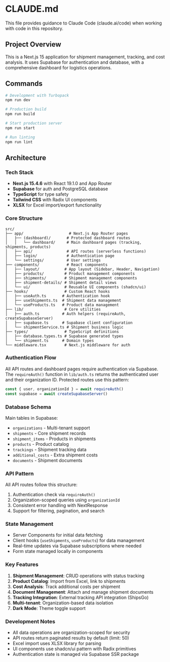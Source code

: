 # CLAUDE.md

This file provides guidance to Claude Code (claude.ai/code) when working with code in this repository.

## Project Overview

This is a Next.js 15 application for shipment management, tracking, and cost analysis. It uses Supabase for authentication and database, with a comprehensive dashboard for logistics operations.

## Commands

```bash
# Development with Turbopack
npm run dev

# Production build
npm run build

# Start production server
npm run start

# Run linting
npm run lint
```

## Architecture

### Tech Stack
- **Next.js 15.4.6** with React 19.1.0 and App Router
- **Supabase** for auth and PostgreSQL database
- **TypeScript** for type safety
- **Tailwind CSS** with Radix UI components
- **XLSX** for Excel import/export functionality

### Core Structure

```
src/
├── app/                    # Next.js App Router pages
│   ├── (dashboard)/       # Protected dashboard routes
│   │   └── dashboard/     # Main dashboard pages (tracking, shipments, products)
│   ├── api/               # API routes (serverless functions)
│   ├── login/             # Authentication page
│   └── settings/          # User settings
├── components/            # React components
│   ├── layout/           # App layout (Sidebar, Header, Navigation)
│   ├── products/         # Product management components
│   ├── shipments/        # Shipment management components
│   ├── shipment-details/ # Shipment detail views
│   └── ui/               # Reusable UI components (shadcn/ui)
├── hooks/                # Custom React hooks
│   ├── useAuth.ts       # Authentication hook
│   ├── useShipments.ts  # Shipment data management
│   └── useProducts.ts   # Product data management
├── lib/                  # Core utilities
│   ├── auth.ts          # Auth helpers (requireAuth, createSupabaseServer)
│   ├── supabase.ts      # Supabase client configuration
│   └── shipmentService.ts # Shipment business logic
├── types/                # TypeScript definitions
│   ├── database.types.ts # Supabase generated types
│   └── shipment.ts      # Domain types
└── middleware.tsx        # Next.js middleware for auth
```

### Authentication Flow

All API routes and dashboard pages require authentication via Supabase. The `requireAuth()` function in `lib/auth.ts` returns the authenticated user and their organization ID. Protected routes use this pattern:

```typescript
const { user, organizationId } = await requireAuth()
const supabase = await createSupabaseServer()
```

### Database Schema

Main tables in Supabase:
- `organizations` - Multi-tenant support
- `shipments` - Core shipment records
- `shipment_items` - Products in shipments
- `products` - Product catalog
- `trackings` - Shipment tracking data
- `additional_costs` - Extra shipment costs
- `documents` - Shipment documents

### API Pattern

All API routes follow this structure:
1. Authentication check via `requireAuth()`
2. Organization-scoped queries using `organizationId`
3. Consistent error handling with NextResponse
4. Support for filtering, pagination, and search

### State Management

- Server Components for initial data fetching
- Client hooks (`useShipments`, `useProducts`) for data management
- Real-time updates via Supabase subscriptions where needed
- Form state managed locally in components

### Key Features

1. **Shipment Management**: CRUD operations with status tracking
2. **Product Catalog**: Import from Excel, link to shipments
3. **Cost Analysis**: Track additional costs per shipment
4. **Document Management**: Attach and manage shipment documents
5. **Tracking Integration**: External tracking API integration (ShipsGo)
6. **Multi-tenant**: Organization-based data isolation
7. **Dark Mode**: Theme toggle support

### Development Notes

- All data operations are organization-scoped for security
- API routes return paginated results by default (limit: 50)
- Excel import uses XLSX library for parsing
- UI components use shadcn/ui pattern with Radix primitives
- Authentication state is managed via Supabase SSR package